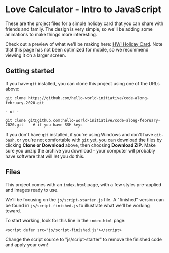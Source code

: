 # Love Calculator - Intro to JavaScript

These are the project files for a simple holiday card that you can share with friends and family. The design is very simple, so we'll be adding some animations to make things more interesting.

Check out a preview of what we'll be making here: [HWI Holiday Card](https://hwi-february-20.netlify.com/). Note that this page has not been optimized for mobile, so we recommend viewing it on a larger screen.

## Getting started

If you have `git` installed, you can clone this project using one of the URLs above:

```
git clone https://github.com/hello-world-initiative/code-along-february-2020.git

- or -

git clone git@github.com:hello-world-initiative/code-along-february-2020.git    # if you have SSH keys
```

If you don't have `git` installed, if you're using Windows and don't have `git-bash`, or you're not comfortable with `git` yet, you can download the files by clicking **Clone or Download** above, then choosing **Download ZIP**. Make sure you unzip the archive you download - your computer will probably have software that will let you do this.

## Files

This project comes with an `index.html` page, with a few styles pre-applied and images ready to use.

We'll be focusing on the `js/script-starter.js` file. A "finished" version can be found in `js/script-finished.js` to illustrate what we'll be working toward. 

To start working, look for this line in the `index.html` page:

```
<script defer src="js/script-finished.js"></script>
```

Change the script source to "js/script-starter" to remove the finished code and apply your own!